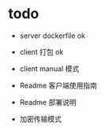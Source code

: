 # todo

- server dockerfile ok
- client 打包 ok
- client manual 模式


- Readme 客户端使用指南
- Readme 部署说明


- 加密传输模式


